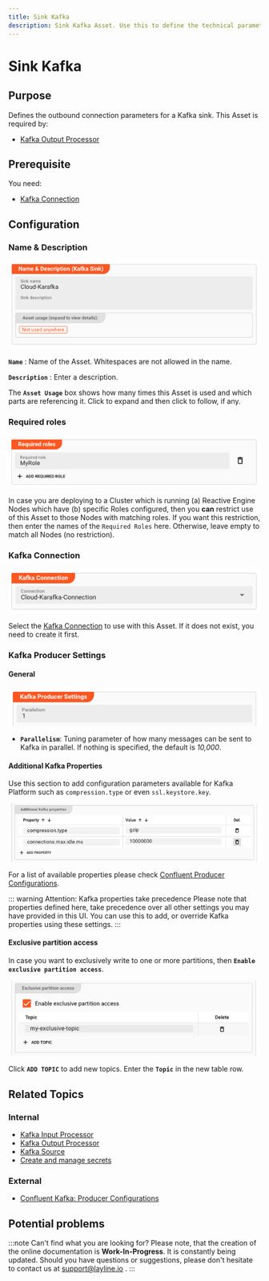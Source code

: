 ```yaml
---
title: Sink Kafka
description: Sink Kafka Asset. Use this to define the technical parameters for a Kafka sink connection.
---
```


# Sink Kafka


## Purpose

Defines the outbound connection parameters for a Kafka sink. This Asset is required by:

* [Kafka Output Processor](/assets/processors-output/asset-output-kafka.md)

## Prerequisite

You need:
* [Kafka Connection](/assets/connections/asset-connection-kafka.md)

## Configuration

### Name & Description

![](.asset-sink-kafka-images/c6e06d17.png "Name & Description (Kafka Sink)")

**`Name`** : Name of the Asset. Whitespaces are not allowed in the name.

**`Description`** : Enter a description.

The **`Asset Usage`** box shows how many times this Asset is used and which parts are referencing it. Click to expand and then click to follow, if any.

### Required roles

![](.asset-sink-kafka-images/c2e6ec39.png "Required Roles (Kafka Sink)")

In case you are deploying to a Cluster which is running (a) Reactive Engine Nodes which have (b) specific Roles configured, then you **can** restrict use of this Asset to those Nodes with matching roles.
If you want this restriction, then enter the names of the `Required Roles` here. Otherwise, leave empty to match all Nodes (no restriction).

### Kafka Connection

![](.asset-sink-kafka-images/a44e1dd8.png "Kafka Connection (Kafka Sink)")

Select the [Kafka Connection](/assets/connections/asset-connection-kafka.md) to use with this Asset.
If it does not exist, you need to create it first.


### Kafka Producer Settings

#### General

![](.asset-sink-kafka-images/bbbe60a1.png "General Kafka Producer Settings (Kafka Sink)")

* **`Parallelism`**: Tuning parameter of how many messages can be sent to Kafka in parallel. 
If nothing is specified, the default is _10,000_.

#### Additional Kafka Properties

Use this section to add configuration parameters available for Kafka Platform such as `compression.type` or even `ssl.keystore.key`.

![](.asset-sink-kafka-images/9cf62f34.png "Additional Kafka Properties (Kafka Sink)")

For a list of available properties please check [Confluent Producer Configurations](https://docs.confluent.io/platform/current/installation/configuration/producer-configs.html).

::: warning Attention: Kafka properties take precedence
Please note that properties defined here, take precedence over all other settings you may have provided in this UI. 
You can use this to add, or override Kafka properties using these settings.
:::

#### Exclusive partition access

In case you want to exclusively write to one or more partitions, then **`Enable exclusive partition access`**.

![](.asset-sink-kafka-images/b78d3b53.png "Exclusive partition access (Kafka Sink)")

Click **`ADD TOPIC`** to add new topics. Enter the **`Topic`** in the new table row.


## Related Topics

### Internal
* [Kafka Input Processor](/assets/processors-input/asset-input-kafka.md)
* [Kafka Output Processor](/assets/processors-output/asset-output-kafka.md)
* [Kafka Source](/assets/sources/asset-source-kafka.md)
* [Create and manage secrets](/assets/resources/asset-resource-secret.md)

### External
* [Confluent Kafka: Producer Configurations](https://docs.confluent.io/platform/current/installation/configuration/producer-configs.html)


## Potential problems

:::note Can't find what you are looking for?
Please note, that the creation of the online documentation is **Work-In-Progress**. It is constantly being updated.
Should you have questions or suggestions, please don't hesitate to contact us at support@layline.io .
:::

